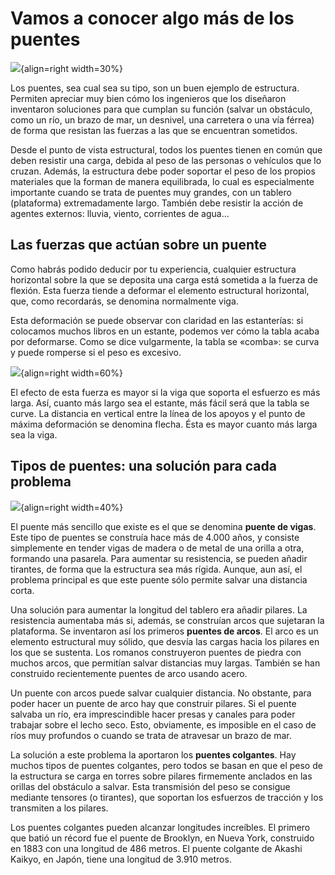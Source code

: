 # Vamos a conocer algo más de los puentes

![](../media/image49.png){align=right width=30%}

Los puentes, sea cual sea su tipo, son un
buen ejemplo de estructura. Permiten apreciar muy bien cómo los
ingenieros que los diseñaron inventaron soluciones para que cumplan su
función (salvar un obstáculo, como un río, un brazo de mar, un desnivel,
una carretera o una vía férrea) de forma que resistan las fuerzas a las
que se encuentran sometidos.

Desde el punto de vista estructural, todos los puentes tienen en común
que deben resistir una carga, debida al peso de las personas o vehículos
que lo cruzan. Además, la estructura debe poder soportar el peso de los
propios materiales que la forman de manera equilibrada, lo cual es
especialmente importante cuando se trata de puentes muy grandes, con un
tablero (plataforma) extremadamente largo. También debe resistir la
acción de agentes externos: lluvia, viento, corrientes de agua\...

## Las fuerzas que actúan sobre un puente

Como habrás podido deducir por tu experiencia, cualquier estructura
horizontal sobre la que se deposita una carga está sometida a la fuerza
de flexión. Esta fuerza tiende a deformar el elemento estructural
horizontal, que, como recordarás, se denomina normalmente viga.

Esta deformación se puede observar con claridad en las estanterías: si
colocamos muchos libros en un estante, podemos ver cómo la tabla acaba
por deformarse. Como se dice vulgarmente, la tabla se «comba»: se curva
y puede romperse si el peso es excesivo.

![](../media/image50.png){align=right width=60%}

El efecto de esta fuerza es mayor si la viga que soporta el esfuerzo es
más larga. Así, cuanto más largo sea el estante, más fácil será que la
tabla se curve. La distancia en vertical entre la línea de los apoyos y
el punto de máxima deformación se denomina flecha. Ésta es mayor cuanto
más larga sea la viga.

## Tipos de puentes: una solución para cada problema

![](../media/image52.png){align=right width=40%}

El puente más sencillo que existe es el que se
denomina **puente de vigas**. Este tipo de puentes se construía hace más
de 4.000 años, y consiste simplemente en tender vigas de madera o de
metal de una orilla a otra, formando una pasarela. Para aumentar su
resistencia, se pueden añadir tirantes, de forma que la estructura sea
más rígida. Aunque, aun así, el problema principal es que este puente
sólo permite salvar una distancia corta.

Una solución para aumentar la longitud del tablero era añadir pilares.
La resistencia aumentaba más si, además, se construían arcos que
sujetaran la plataforma. Se inventaron así los primeros **puentes de
arcos**. El arco es un elemento estructural muy sólido, que desvía las
cargas hacia los pilares en los que se sustenta. Los romanos
construyeron puentes de piedra con muchos arcos, que permitían salvar
distancias muy largas. También se han construido recientemente puentes
de arco usando acero.

Un puente con arcos puede salvar cualquier distancia. No obstante, para
poder hacer un puente de arco hay que construir pilares. Si el puente
salvaba un río, era imprescindible hacer presas y canales para poder
trabajar sobre el lecho seco. Esto, obviamente, es imposible en el caso
de ríos muy profundos o cuando se trata de atravesar un brazo de mar.

La solución a este problema la aportaron los **puentes colgantes**. Hay
muchos tipos de puentes colgantes, pero todos se basan en que el peso de
la estructura se carga en torres sobre pilares firmemente anclados en
las orillas del obstáculo a salvar. Esta transmisión del peso se
consigue mediante tensores (o tirantes), que soportan los esfuerzos de
tracción y los transmiten a los pilares.

Los puentes colgantes pueden alcanzar longitudes increíbles. El primero
que batió un récord fue el puente de Brooklyn, en Nueva York, construido
en 1883 con una longitud de 486 metros. El puente colgante de Akashi
Kaikyo, en Japón, tiene una longitud de 3.910 metros.